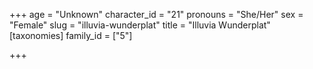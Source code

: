 +++
age = "Unknown"
character_id = "21"
pronouns = "She/Her"
sex = "Female"
slug = "illuvia-wunderplat"
title = "Illuvia Wunderplat"
[taxonomies]
family_id = ["5"]

+++


